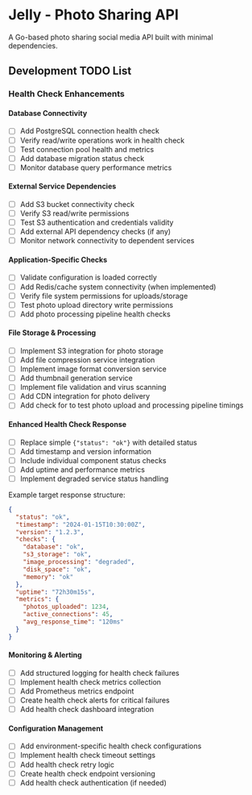 # Jelly - Photo Sharing API

A Go-based photo sharing social media API built with minimal dependencies.

## Development TODO List

### Health Check Enhancements

#### Database Connectivity
- [ ] Add PostgreSQL connection health check
- [ ] Verify read/write operations work in health check
- [ ] Test connection pool health and metrics
- [ ] Add database migration status check
- [ ] Monitor database query performance metrics

#### External Service Dependencies
- [ ] Add S3 bucket connectivity check
- [ ] Verify S3 read/write permissions
- [ ] Test S3 authentication and credentials validity
- [ ] Add external API dependency checks (if any)
- [ ] Monitor network connectivity to dependent services

#### Application-Specific Checks
- [ ] Validate configuration is loaded correctly
- [ ] Add Redis/cache system connectivity (when implemented)
- [ ] Verify file system permissions for uploads/storage
- [ ] Test photo upload directory write permissions
- [ ] Add photo processing pipeline health checks

#### File Storage & Processing
- [ ] Implement S3 integration for photo storage
- [ ] Add file compression service integration
- [ ] Implement image format conversion service
- [ ] Add thumbnail generation service
- [ ] Implement file validation and virus scanning
- [ ] Add CDN integration for photo delivery
- [ ] Add check for to test photo upload and processing pipeline timings

#### Enhanced Health Check Response
- [ ] Replace simple `{"status": "ok"}` with detailed status
- [ ] Add timestamp and version information
- [ ] Include individual component status checks
- [ ] Add uptime and performance metrics
- [ ] Implement degraded service status handling

Example target response structure:
```json
{
  "status": "ok",
  "timestamp": "2024-01-15T10:30:00Z",
  "version": "1.2.3",
  "checks": {
    "database": "ok",
    "s3_storage": "ok",
    "image_processing": "degraded",
    "disk_space": "ok",
    "memory": "ok"
  },
  "uptime": "72h30m15s",
  "metrics": {
    "photos_uploaded": 1234,
    "active_connections": 45,
    "avg_response_time": "120ms"
  }
}
```

#### Monitoring & Alerting
- [ ] Add structured logging for health check failures
- [ ] Implement health check metrics collection
- [ ] Add Prometheus metrics endpoint
- [ ] Create health check alerts for critical failures
- [ ] Add health check dashboard integration

#### Configuration Management
- [ ] Add environment-specific health check configurations
- [ ] Implement health check timeout settings
- [ ] Add health check retry logic
- [ ] Create health check endpoint versioning
- [ ] Add health check authentication (if needed)
